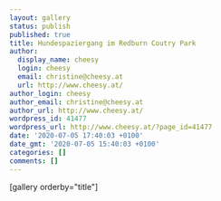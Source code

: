 ```yaml
---
layout: gallery
status: publish
published: true
title: Hundespaziergang im Redburn Coutry Park
author:
  display_name: cheesy
  login: cheesy
  email: christine@cheesy.at
  url: http://www.cheesy.at/
author_login: cheesy
author_email: christine@cheesy.at
author_url: http://www.cheesy.at/
wordpress_id: 41477
wordpress_url: http://www.cheesy.at/?page_id=41477
date: '2020-07-05 17:40:03 +0100'
date_gmt: '2020-07-05 15:40:03 +0100'
categories: []
comments: []
---
```

[gallery orderby="title"]
